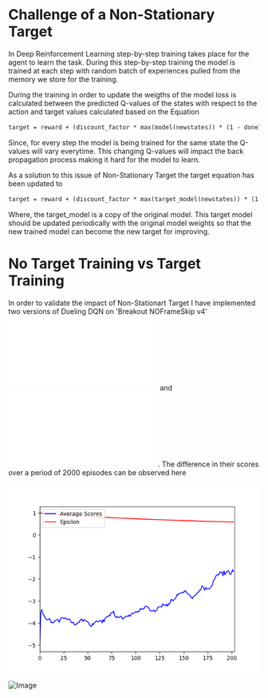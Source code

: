 # Challenge of a Non-Stationary Target

In Deep Reinforcement Learning step-by-step training takes place for the agent to learn the task. During this step-by-step training the model is trained at each step
with random batch of experiences pulled from the memory we store for the training.

During the training in order to update the weigths of the model loss is calculated between the predicted Q-values of the states with respect to the action and target values calculated
based on the Equation
```markdown
target = reward + (discount_factor * max(model(newstates)) * (1 - done)) 
```
Since, for every step the model is being trained for the same state the Q-values will vary everytime. This changing Q-values will impact the back propagation process making it hard for the model to learn.

As a solution to this issue of Non-Stationary Target the target equation has been updated to

```markdown
target = reward + (discount_factor * max(target_model(newstates)) * (1 - done)) 
```
Where, the target_model is a copy of the original model. This target model should be updated periodically with the original model weights so that the new trained model can become the new target for improving.

# No Target Training vs Target Training
In order to validate the impact of Non-Stationart Target I have implemented two versions of Dueling DQN on 'Breakout NOFrameSkip v4' ![Target model](targetModel/targetdqn.py) and ![No Target model](targetModel/notargetdqn.py). The difference in their scores over a period of 2000 episodes can be observed here

![Image](targetModel/TargetPlot.png)

![Image](targetModel/NoTargetPlot.png)
